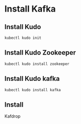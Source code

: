 # Install Kafka

## Install Kudo

`kubectl kudo init`

## Install Kudo Zookeeper

`kubectl kudo install zookeeper`

## Install Kudo kafka

`kubectl kudo install kafka`


## Install 

Kafdrop